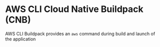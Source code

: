 # AWS CLI Cloud Native Buildpack (CNB)

AWS CLI Buildpack provides an `aws` command during build and launch of the application
